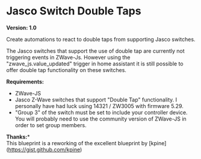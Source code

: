 # Jasco Switch Double Taps

**Version: 1.0**

Create automations to react to double taps from supporting Jasco switches.

The Jasco switches that support the use of double tap are currently not triggering events in ZWave-Js.  However using the "zwave_js.value_updated" trigger in home assistant it is still possible to offer double tap functionality on these switches.

      

**Requirements:**
  - ZWave-JS
  - Jasco Z-Wave switches that support "Double Tap" functionality.  I personally have had luck using 14321 / ZW3005  with firmware 5.29.
  - "Group 3" of the switch must be set to include your controller device. You will probably need to use the community version of ZWave-JS in order to set group members.

**Thanks:***  
  This blueprint is a reworking of the excellent blueprint by [kpine] (https://gist.github.com/kpine)
